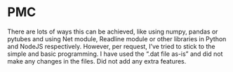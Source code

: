 # PMC
There are lots of ways this can be achieved, like using numpy, pandas or pytubes and using Net module, Readline module or other libraries in Python and NodeJS respectively. However, per request, I’ve tried to stick to the simple and basic programming. I have used the “.dat file as-is” and did not make any changes in the files. Did not add any extra features.
